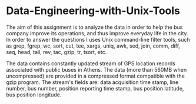 # Data-Engineering-with-Unix-Tools

The aim of this assignment is to analyze the data in order to help the 
bus company improve its operations, and thus improve everyday life in the city. 
In order to answer the questions I uses Unix command-line filter tools, such as grep, 
fgrep, wc, sort, cut, tee, xargs, uniq, awk, sed, join, comm, diff, seq, head, tail, rev, 
tac, gzip, tr, tsort, etc. 

The data contains constantly updated stream of GPS location records associated with public buses in Athens. The 
data (more than 560MB when uncompressed) are provided in a compressed format 
compatible with the gzip program. The stream's fields are: data acquisition time 
stamp, line number, bus number, position reporting time stamp, bus position latitude, 
bus position longitude.
